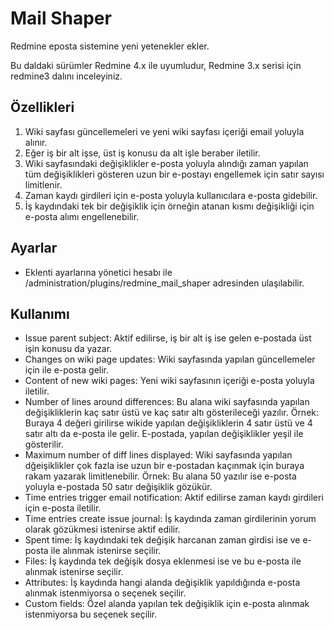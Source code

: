 
# Mail Shaper

Redmine eposta sistemine yeni yetenekler ekler.

Bu daldaki sürümler Redmine 4.x ile uyumludur, Redmine 3.x serisi için redmine3 dalını inceleyiniz.

## Özellikleri

1. Wiki sayfası güncellemeleri ve yeni wiki sayfası içeriği email yoluyla alınır.
2. Eğer iş bir alt işse, üst iş konusu da alt işle beraber iletilir.
3. Wiki sayfasındaki değişiklikler e-posta yoluyla alındığı zaman yapılan tüm değişiklikleri gösteren uzun bir e-postayı engellemek için satır sayısı limitlenir.
4. Zaman kaydı girdileri için e-posta yoluyla kullanıcılara e-posta gidebilir.
5. İş kaydındaki tek bir değişiklik için örneğin atanan kısmı değişikliği için e-posta alımı engellenebilir.

## Ayarlar

* Eklenti ayarlarına yönetici hesabı ile /administration/plugins/redmine_mail_shaper adresinden ulaşılabilir.

## Kullanımı

* Issue parent subject: Aktif edilirse, iş bir alt iş ise gelen e-postada üst işin konusu da yazar.
* Changes on wiki page updates: Wiki sayfasında yapılan güncellemeler için ile e-posta gelir.
* Content of new wiki pages: Yeni wiki sayfasının içeriği e-posta yoluyla iletilir.
* Number of lines around differences: Bu alana wiki sayfasında yapılan değişikliklerin kaç satır üstü ve kaç satır altı gösterileceği yazılır.
Örnek: Buraya 4 değeri girilirse wikide yapılan değişikliklerin 4 satır üstü ve 4 satır altı da e-posta ile gelir. E-postada, yapılan değişiklikler yeşil ile gösterilir.
* Maximum number of diff lines displayed: Wiki sayfasında yapılan dğeişiklikler çok fazla ise uzun bir e-postadan kaçınmak için buraya rakam yazarak limitlenebilir.
Örnek:
Bu alana 50 yazılır ise e-posta yoluyla e-postada 50 satır değişiklik gözükür.
* Time entries trigger email notification: Aktif edilirse zaman kaydı girdileri için e-posta iletilir.
* Time entries create issue journal: İş kaydında zaman girdilerinin yorum olarak gözükmesi istenirse aktif edilir.
* Spent time: İş kaydındaki tek değişik harcanan zaman girdisi ise ve e-posta ile alınmak istenirse seçilir.
* Files: İş kaydında tek değişik dosya eklenmesi ise ve bu e-posta ile alınmak istenirse seçilir.
* Attributes:  İş kaydında hangi alanda değişiklik yapıldığında e-posta alınmak istenmiyorsa o seçenek seçilir.
* Custom fields: Özel alanda yapılan tek değişiklik için e-posta alınmak istenmiyorsa bu seçenek seçilir.

